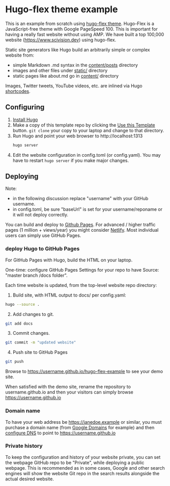 # Hugo-flex theme example

This is an example from scratch using [hugo-flex theme](https://github.com/de-souza/hugo-flex).
Hugo-Flex is a JavaScript-free theme with Google PageSpeed 100.
This is important for having a really fast website without using AMP.
We have built a top 100,000 website (https://www.scivision.dev) using hugo-flex.

Static site generators like Hugo build an arbitrarily simple or complex website from:

* simple Markdown .md syntax in the [content/posts](./content/posts) directory
* images and other files under [static/](./static) directory
* static pages like about.md go in [content/](./content) directory

Images, Twitter tweets, YouTube videos, etc. are inlined via Hugo
[shortcodes](https://gohugo.io/content-management/shortcodes/#use-hugo-s-built-in-shortcodes).

## Configuring

1. [Install Hugo](https://gohugo.io/overview/installing/)
2. Make a copy of this template repo by clicking the [Use this Template](https://help.github.com/en/articles/creating-a-repository-from-a-template) button. `git clone` your copy to your laptop and change to that directory.
3. Run Hugo and point your web browser to http://localhost:1313
    ```bash
    hugo server
    ```
4. Edit the website configuration in config.toml (or config.yaml). You may have to restart `hugo server` if you make major changes.

## Deploying

Note:

* in the following discussion replace "username" with your GitHub username.
* in config.toml, be sure "baseUrl" is set for your username/reponame or it will not deploy correctly.


You can build and deploy to
[Github Pages](https://gohugo.io/hosting-and-deployment/hosting-on-github/).
For advanced / higher traffic pages (1 million + views/year) you might consider
[Netlify](https://www.scivision.dev/github-pages-to-netlify/).
Most individual users can simply use GitHub Pages.

### deploy Hugo to GitHub Pages

For GitHub Pages with Hugo, build the HTML on your laptop.

One-time: configure GitHub Pages Settings for your repo to have Source: "master branch /docs folder".

Each time website is updated, from the top-level website repo directory:

1. Build site, with HTML output to docs/ per config.yaml:

  ```sh
  hugo --source .
  ```
2. Add changes to git.

  ```sh
  git add docs
  ```
3. Commit changes.

  ```sh
  git commit -m "updated website"
  ```
4. Push site to GitHub Pages

  ```sh
  git push
  ```


Browse to https://username.github.io/hugo-flex-example to see your demo site.

When satisfied with the demo site, rename the repository to username.github.io and then your visitors can simply browse https://username.github.io

### Domain name

To have your web address be https://janedoe.example or similar, you must purchase a domain name (from
[Google Domains](https://domains.google)
for example) and then
[configure DNS](https://help.github.com/en/articles/setting-up-a-www-subdomain)
to point to https://username.github.io

### Private history

To keep the configuration and history of your website private, you can set the webpage GitHub repo to be "Private", while deploying a public webpage.
This is recommended as in some cases, Google and other search engines will show the website Git repo in the search results alongside the actual desired website.
